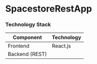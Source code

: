# SpacestoreRestApp


### Technology Stack
Component       | Technology
---             | ---
Frontend        | React.js
Backend (REST)  |
